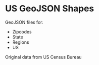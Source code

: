 US GeoJSON Shapes
=================

GeoJSON files for:

- Zipcodes
- State
- Regions
- US

Original data from US Census Bureau
